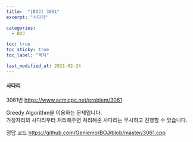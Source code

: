 ```yaml
---
title:  "[BOJ] 3061"
excerpt: "사다리"

categories:
  - BOJ

toc: true
toc_sticky: true
toc_label: "목차"

last_modified_at: 2021-02-24
---
```


#### 사다리

3061번 <https://www.acmicpc.net/problem/3061>

Greedy Algorithm을 이용하는 문제입니다.<br>
가장자리의 사다리부터 처리해주면 처리해준 사다리는 무시하고 진행할 수 있습니다.

정답 코드 <https://github.com/Geniemo/BOJ/blob/master/3061.cpp>
